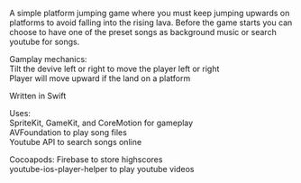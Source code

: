 A simple platform jumping game where you must keep jumping upwards on platforms to avoid falling into the rising lava. Before the game starts you can choose to have one of the preset songs as background music or search youtube for songs.

Gamplay mechanics:<br />
Tilt the devive left or right to move the player left or right<br />
Player will move upward if the land on a platform<br />

Written in Swift

Uses:<br />
SpriteKit, GameKit, and CoreMotion for gameplay<br />
AVFoundation to play song files<br />
Youtube API to search songs online<br />

Cocoapods:
Firebase to store highscores<br/>
youtube-ios-player-helper to play youtube videos<br />

